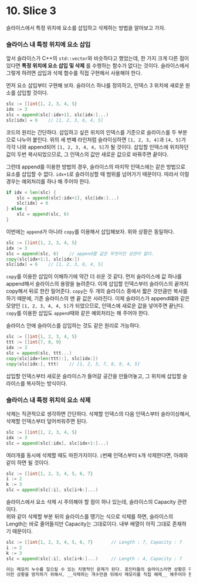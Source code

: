 # 10. Slice 3

슬라이스에서 특정 위치에 요소를 삽입하고 삭제하는 방법을 알아보고 가자.

### 슬라이스 내 특정 위치에 요소 삽입

앞서 슬라이스가 C++의 `std::vector`와 비슷하다고 했었는데, 한 가지 크게 다른 점이 있다면 __특정 위치에 요소 삽입 및 삭제__ 를 수행하는 함수가 없다는 것이다. 슬라이스에서 그렇게 하려면 삽입과 삭제 함수를 직접 구현해서 사용해야 한다.

먼저 요소 삽입부터 구현해 보자. 슬라이스 하나를 정의하고, 인덱스 3 위치에 새로운 원소를 삽입할 것이다.

```go
slc := []int{1, 2, 3, 4, 5}
idx := 3
slc = append(slc[:idx+1], slc[idx:]...)
slc[idx] = 6    // [1, 2, 3, 6, 4, 5]
```

코드의 원리는 간단하다. 삽입하고 싶은 위치의 인덱스를 기준으로 슬라이스를 두 부분으로 나누어 붙인다. 위의 세 번쨰 라인처럼 슬라이싱하면 `[1, 2, 3, 4]`과 `[4, 5]`가 각각 나와 append되어 `[1, 2, 3, 4, 4, 5]`가 될 것이다. 삽입할 인덱스에 위치하던 값이 두번 복사되었으므로, 그 인덱스의 값만 새로운 값으로 바꿔주면 끝이다.

그런데 append를 이용한 방법의 경우, 슬라이스의 마지막 인덱스에는 같은 방법으로 요소를 삽입할 수 없다. `idx+1`로 슬라이싱할 때 범위를 넘어가기 때문이다. 따라서 이럴 경우는 예외처리를 하나 해 주어야 한다.

```go
if idx < len(slc) {
    slc = append(slc[:idx+1], slc[idx:]...)
    slc[idx] = 6
} else {
    slc = append(slc, 6)
}
```

이번에는 `append`가 아니라 `copy`를 이용해서 삽입해보자. 위와 상황은 동일하다.

```go
slc := []int{1, 2, 3, 4, 5}
idx := 3
slc = append(slc, 6)    // append할 값은 무엇이던 상관이 없다.
copy(slc[idx+1:], slc[idx:])
slc[idx] = 6    // [1, 2, 3, 6, 4, 5]
```

`copy`를 이용한 삽입이 이해하기에 약간 더 쉬운 것 같다. 먼저 슬라이스에 값 하나를 append해서 슬라이스의 용량을 늘려준다. 이제 삽입할 인덱스부터 슬라이스의 끝까지 copy해서 뒤로 한칸 밀어준다. `copy`는 두 개의 슬라이스 중에서 짧은 것만큼만 복사를 하기 때문에, 기존 슬라이스의 맨 끝 값은 사라진다. 이제 슬라이스가 append떄와 같은 모양인 `[1, 2, 3, 4, 4, 5]`가 되었으므로, 인덱스에 새로운 값을 넣어주면 끝난다.\
`copy`를 이용한 삽입도 `append`때와 같은 예외처리는 해 주어야 한다.

슬라이스 안에 슬라이스를 삽입하는 것도 같은 원리로 가능하다.

```go
slc := []int{1, 2, 3, 4, 5}
ttt := []int{7, 8, 9}
idx := 3
slc = append(slc, ttt...)
copy(slc[idx+len(ttt):], slc[idx:])
copy(slc[idx:], ttt)    // [1, 2, 3, 7, 8, 9, 4, 5]
```

삽입할 인덱스부터 새로운 슬라이스가 들어갈 공간을 만들어놓고, 그 위치에 삽입할 슬라이스를 복사하는 방식이다.

### 슬라이스 내 특정 위치의 요소 삭제

삭제는 직관적으로 생각하면 간단하다. 삭제할 인덱스의 다음 인덱스부터 슬라이싱해서, 삭제할 인덱스부터 덮어씌워주면 된다.

```go
slc := []int{1, 2, 3, 4, 5}
idx := 3
slc = append(slc[:idx], slc[idx+1:]...)
```

여러개를 동시에 삭제할 때도 마찬가지이다. `i`번째 인덱스부터 `k`개 삭제한다면, 아래와 같이 하면 될 것이다.

```go
slc := []int{1, 2, 3, 4, 5, 6, 7}
i := 2
k := 3
slc = append(slc[:i], slc[i+k:]...)
```

슬라이스에서 요소 삭제 시 주의해야 할 점이 하나 있는데, 슬라이스의 Capacity 관련이다.\
위와 같이 삭제할 부분 뒤의 슬라이스를 떙기는 식으로 삭제를 하면, 슬라이스의 Length는 바로 줄어들지만 Capacity는 그대로이다. 내부 배열이 아직 그대로 존재하기 때문이다.

```go
slc := []int{1, 2, 3, 4, 5, 6, 7}       // Length : 7, Capacity : 7
i := 2
k := 3
slc = append(slc[:i], slc[i+k:]...)     // Length : 4, Capacity : 7

이는 메모리 누수를 일으킬 수 있는 치명적인 문제가 된다. 포인터들의 슬라이스라면 상황은 더 심각해질 것이다.\
이런 상황을 방지하기 위해서, __삭제하는 개수만큼 뒤에서 메모리를 직접 해제__ 해주어야 한다. 메모리의 해제는 해당 변수를 `nil`로 만들어 할 수 있다.
